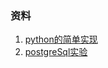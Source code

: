 ### 资料

1. [python的简单实现](https://app.yinxiang.com/shard/s59/nl/12200770/23c97217-8d5f-49bb-ad23-5b6629719a93/)
2. [postgreSql实验](https://app.yinxiang.com/shard/s59/nl/12200770/cd6fde71-8f9c-443d-a9ee-5f10fdbab9d8/)
